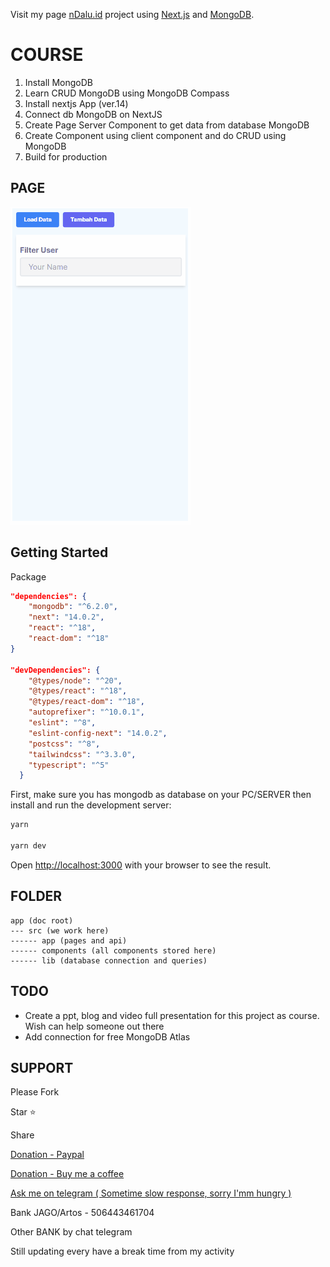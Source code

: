 Visit my page [nDalu.id](https://ndalu.id/) project using [Next.js](https://nextjs.org/) and [MongoDB](https://www.mongodb.com/).

# COURSE

1. Install MongoDB
2. Learn CRUD MongoDB using MongoDB Compass
3. Install nextjs App (ver.14)
4. Connect db MongoDB on NextJS
5. Create Page Server Component to get data from database MongoDB
6. Create Component using client component and do CRUD using MongoDB
7. Build for production

## PAGE

![Sample CRUD page on NextJs - MONGODB](/public/sample.gif "Sample")

## Getting Started

Package

```json
"dependencies": {
    "mongodb": "^6.2.0",
    "next": "14.0.2",
    "react": "^18",
    "react-dom": "^18"
}

"devDependencies": {
    "@types/node": "^20",
    "@types/react": "^18",
    "@types/react-dom": "^18",
    "autoprefixer": "^10.0.1",
    "eslint": "^8",
    "eslint-config-next": "14.0.2",
    "postcss": "^8",
    "tailwindcss": "^3.3.0",
    "typescript": "^5"
  }
```

First, make sure you has mongodb as database on your PC/SERVER
then install and run the development server:

```bash
yarn

yarn dev
```

Open [http://localhost:3000](http://localhost:3000) with your browser to see the result.

## FOLDER

```
app (doc root)
--- src (we work here)
------ app (pages and api)
------ components (all components stored here)
------ lib (database connection and queries)
```

## TODO

- Create a ppt, blog and video full presentation for this project as course. Wish can help someone out there
- Add connection for free MongoDB Atlas

## SUPPORT

Please Fork

Star ⭐

Share

[Donation - Paypal](https://paypal.me/tofiknuryanto)

[Donation - Buy me a coffee](https://www.buymeacoffee.com/tofiknuryanto)

[Ask me on telegram ( Sometime slow response, sorry I'mm hungry )](https://t.me/ndaludotid)

Bank JAGO/Artos - 506443461704

Other BANK by chat telegram

Still updating every have a break time from my activity